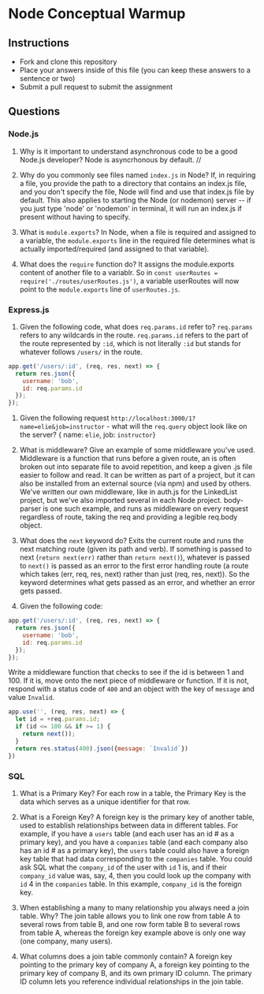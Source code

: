 # Node Conceptual Warmup

## Instructions

- Fork and clone this repository
- Place your answers inside of this file (you can keep these answers to a sentence or two)
- Submit a pull request to submit the assignment

## Questions

### Node.js

1.  Why is it important to understand asynchronous code to be a good Node.js developer?
    Node is asyncrhonous by default. //

2.  Why do you commonly see files named `index.js` in Node?
    If, in requiring a file, you provide the path to a directory that contains an index.js file, and you don't specify the file, Node will find and use that index.js file by default. This also applies to starting the Node (or nodemon) server -- if you just type 'node' or 'nodemon' in terminal, it will run an index.js if present without having to specify.
3.  What is `module.exports`?
    In Node, when a file is required and assigned to a variable, the `module.exports` line in the required file determines what is actually imported/required (and assigned to that variable).

4.  What does the `require` function do?
    It assigns the module.exports content of another file to a variablr. So in `const userRoutes = require('./routes/userRoutes.js')`, a variable userRoutes will now point to the `module.exports` line of `userRoutes.js`.

### Express.js

1.  Given the following code, what does `req.params.id` refer to?
    `req.params` refers to any wildcards in the route. `req.params.id` refers to the part of the route represented by `:id`, which is not literally `:id` but stands for whatever follows `/users/` in the route.

```js
app.get('/users/:id', (req, res, next) => {
  return res.json({
    username: 'bob',
    id: req.params.id
  });
});
```

1.  Given the following request `http://localhost:3000/1?name=elie&job=instructor` - what will the `req.query` object look like on the server?
    { name: `elie`, job: `instructor`}

2.  What is middleware? Give an example of some middleware you've used.
    Middleware is a function that runs before a given route, an is often broken out into separate file to avoid repetition, and keep a given .js file easier to follow and read. It can be written as part of a project, but it can also be installed from an external source (via npm) and used by others. We've written our own middleware, like in auth.js for the LinkedList project, but we've also imported several in each Node project. body-parser is one such example, and runs as middleware on every request regardless of route, taking the req and providing a legible req.body object.

3.  What does the `next` keyword do?
    Exits the current route and runs the next matching route (given its path and verb). If something is passed to next (`return next(err)` rather than `return next()`), whatever is passed to `next()` is passed as an error to the first error handling route (a route which takes (err, req, res, next) rather than just (req, res, next)). So the keyword determines what gets passed as an error, and whether an error gets passed.

4.  Given the following code:

```js
app.get('/users/:id', (req, res, next) => {
  return res.json({
    username: 'bob',
    id: req.params.id
  });
});
```

Write a middleware function that checks to see if the id is between 1 and 100. If it is, move onto the next piece of middleware or function. If it is not, respond with a status code of `400` and an object with the key of `message` and value `Invalid`.

```js
app.use('', (req, res, next) => {
  let id = +req.params.id;
  if (id <= 100 && if >= 1) {
    return next());
  }
  return res.status(400).json({message: `Invalid`})
})
```

### SQL

1.  What is a Primary Key?
    For each row in a table, the Primary Key is the data which serves as a unique identifier for that row.
2.  What is a Foreign Key?
    A foreign key is the primary key of another table, used to establish relationships between data in different tables. For example, if you have a `users` table (and each user has an id # as a primary key), and you have a `companies` table (and each company also has an id # as a primary key), the `users` table could also have a foreign key table that had data corresponding to the `companies` table. You could ask SQL what the `company_id` of the user with `id` 1 is, and if their `company_id` value was, say, 4, then you could look up the company with `id` 4 in the `companies` table. In this example, `company_id` is the foreign key.

3.  When establishing a many to many relationship you always need a join table. Why?
    The join table allows you to link one row from table A to several rows from table B, and one row form table B to several rows from table A, whereas the foreign key example above is only one way (one company, many users).

4.  What columns does a join table commonly contain?
    A foreign key pointing to the primary key of company A, a foreign key pointing to the primary key of company B, and its own primary ID column. The primary ID column lets you reference individual relationships in the join table.
